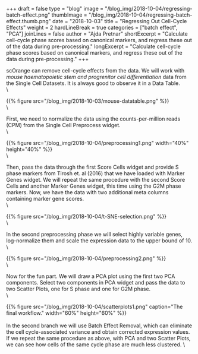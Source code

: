 +++
draft = false
type = "blog"
image = "/blog_img/2018-10-04/regressing-batch-effect.png"
thumbImage = "/blog_img/2018-10-04/regressing-batch-effect.thumb.png"
date = "2018-10-03"
title = "Regressing Out Cell-Cycle Effects"
weight = 2
hardLineBreak = true 
categories = ["batch effect", "PCA"]
joinLines = false
author = "Ajda Pretnar"
shortExcerpt = "Calculate cell-cycle phase scores based on canonical markers, and regress these out of the data during pre-processing."
longExcerpt = "Calculate cell-cycle phase scores based on canonical markers, and regress these out of the data during pre-processing."
+++

scOrange can remove cell-cycle effects from the data. We will work with *mouse haematopoietic stem and progrenitor cell differentiation* data from the Single Cell Datasets. It is always good to observe it in a Data Table.
\
\

{{% figure src="/blog_img/2018-10-03/mouse-datatable.png" %}}
\
\

First, we need to normalize the data using the counts-per-million reads (CPM) from the Single Cell Preprocess widget.
\
\

{{% figure src="/blog_img/2018-10-04/preprocessing1.png" width="40%" height="40%" %}}
\
\

Then, pass the data through the first Score Cells widget and provide S phase markers from Tirosh et. al (2016) that we have loaded with Marker Genes widget. We will repeat the same procedure with the second Score Cells and another Marker Genes widget, this time using the G2M phase markers. Now, we have the data with two additional meta columns containing marker gene scores.
\
\

{{% figure src="/blog_img/2018-10-04/t-SNE-selection.png" %}}
\
\

In the second preprocessing phase we will select highly variable genes, log-normalize them and scale the expression data to the upper bound of 10.
\
\

{{% figure src="/blog_img/2018-10-04/preprocessing2.png" %}}
\
\

Now for the fun part. We will draw a PCA plot using the first two PCA components. Select two components in PCA widget and pass the data to two Scatter Plots, one for S phase and one for G2M phase.
\
\

{{% figure src="/blog_img/2018-10-04/scatterplots1.png" caption="The final workflow." width="60%" height="60%" %}}
\
\
In the second branch we will use Batch Effect Removal, which can eliminate the cell cycle-associated variance and obtain corrected expression values. If we repeat the same procedure as above, with PCA and two Scatter Plots, we can see how cells of the same cycle phase are much less clustered.
\
